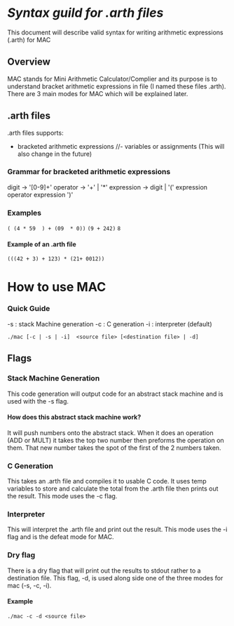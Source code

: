# *Syntax guild for .arth files* 

This document will describe valid syntax for writing arithmetic expressions (.arth) for MAC

## Overview 
MAC stands for Mini Arithmetic Calculator/Complier and its purpose is to understand bracket
arithmetic expressions in file (I named these files .arth). There are 3 main modes for MAC 
which will be explained later.

## .arth files
.arth files supports:
- bracketed arithmetic expressions
//- variables or assignments (This will also change in the future)

### Grammar for bracketed arithmetic expressions
digit -> '[0-9]+'
operator   → '+' | '*' 
expression → digit | '(' expression operator expression ')'

### Examples
`( (4 * 59  ) + (09  * 0))`
`(9 + 242)`
`8`

#### Example of an .arth file
```
(((42 + 3) + 123) * (21+ 0012))
```
# How to use MAC

### Quick Guide
-s : stack Machine generation
-c : C generation
-i : interpreter (default)

`./mac [-c | -s | -i]  <source file> [<destination file> | -d]`

## Flags 

### Stack Machine Generation
This code generation will output code for an abstract stack machine and is used with the -s 
flag.

#### How does this abstract stack machine work?
It will push numbers onto the abstract stack.
When it does an operation (ADD or MULT) it takes the 
top two number then preforms the operation on them. That 
new number takes the spot of the first of the 2 numbers taken.

### C Generation
This takes an .arth file and compiles it to usable C code. It uses temp variables to store 
and calculate the total from the .arth file then prints out the result. This mode uses the
-c flag.

### Interpreter
This will interpret the .arth file and print out the result. This mode uses the -i flag and
is the defeat mode for MAC.

### Dry flag
There is a dry flag that will print out the results to stdout rather to a destination file.
This flag, -d, is used along side one of the three modes for mac (-s, -c, -i).
#### Example
`./mac -c -d <source file>`









